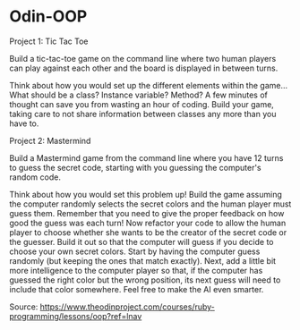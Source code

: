 # Odin-OOP
Project 1: Tic Tac Toe

Build a tic-tac-toe game on the command line where two human players can play against each other and the board is displayed in between turns.

Think about how you would set up the different elements within the game... What should be a class? Instance variable? Method? A few minutes of thought can save you from wasting an hour of coding.
Build your game, taking care to not share information between classes any more than you have to.

Project 2: Mastermind

Build a Mastermind game from the command line where you have 12 turns to guess the secret code, starting with you guessing the computer's random code.

Think about how you would set this problem up!
Build the game assuming the computer randomly selects the secret colors and the human player must guess them. Remember that you need to give the proper feedback on how good the guess was each turn!
Now refactor your code to allow the human player to choose whether she wants to be the creator of the secret code or the guesser.
Build it out so that the computer will guess if you decide to choose your own secret colors. Start by having the computer guess randomly (but keeping the ones that match exactly).
Next, add a little bit more intelligence to the computer player so that, if the computer has guessed the right color but the wrong position, its next guess will need to include that color somewhere. Feel free to make the AI even smarter.

Source: https://www.theodinproject.com/courses/ruby-programming/lessons/oop?ref=lnav
